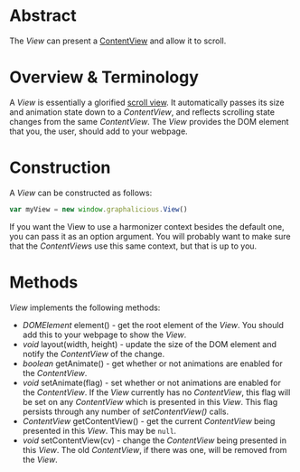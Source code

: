 # Abstract

The *View* can present a [ContentView](ContentView/ContentView.md) and allow it to scroll.

# Overview & Terminology

A *View* is essentially a glorified [scroll view](https://github.com/unixpickle/scroller.js). It automatically passes its size and animation state down to a *ContentView*, and reflects scrolling state changes from the same *ContentView*. The *View* provides the DOM element that you, the user, should add to your webpage.

# Construction

A *View* can be constructed as follows:

```js
var myView = new window.graphalicious.View()
```

If you want the View to use a harmonizer context besides the default one, you can pass it as an option argument. You will probably want to make sure that the *ContentView*s use this same context, but that is up to you.

# Methods

*View* implements the following methods:

 * *DOMElement* element() - get the root element of the *View*. You should add this to your webpage to show the *View*.
 * *void* layout(width, height) - update the size of the DOM element and notify the *ContentView* of the change.
 * *boolean* getAnimate() - get whether or not animations are enabled for the *ContentView*.
 * *void* setAnimate(flag) - set whether or not animations are enabled for the *ContentView*. If the *View* currently has no *ContentView*, this flag will be set on any *ContentView* which is presented in this *View*. This flag persists through any number of *setContentView()* calls.
 * *ContentView* getContentView() - get the current *ContentView* being presented in this *View*. This may be `null`.
 * *void* setContentView(cv) - change the *ContentView* being presented in this *View*. The old *ContentView*, if there was one, will be removed from the *View*.
